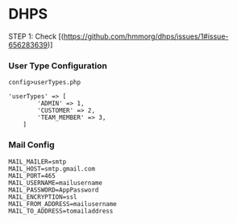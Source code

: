 # DHPS

STEP 1: Check [(https://github.com/hmmorg/dhps/issues/1#issue-656283639)]

### User Type Configuration
`config>userTypes.php`
```
'userTypes' => [
        'ADMIN' => 1,
        'CUSTOMER' => 2,
        'TEAM_MEMBER' => 3,
    ]
```
### Mail Config
```
MAIL_MAILER=smtp
MAIL_HOST=smtp.gmail.com
MAIL_PORT=465
MAIL_USERNAME=mailusername
MAIL_PASSWORD=AppPassword
MAIL_ENCRYPTION=ssl
MAIL_FROM_ADDRESS=mailusername
MAIL_TO_ADDRESS=tomailaddress
```